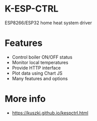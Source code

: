 # K-ESP-CTRL
ESP8266/ESP32 home heat system driver

# Features

- Control boiler ON/OFF status
- Monitor local temperatures
- Provide HTTP interface
- Plot data using Chart JS
- Many features and options

# More info

- https://kuszki.github.io/kespctrl.html
